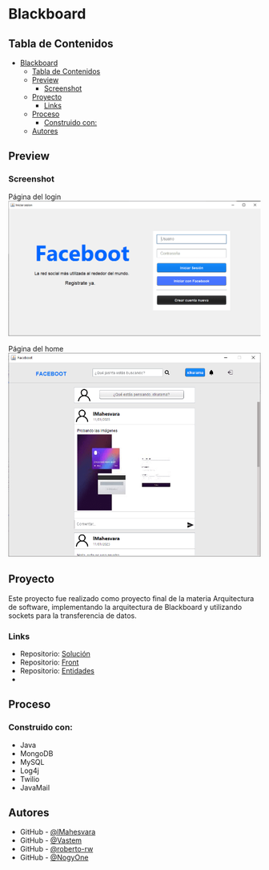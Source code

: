 # Blackboard

## Tabla de Contenidos

- [Blackboard](#blackboard)
  - [Tabla de Contenidos](#tabla-de-contenidos)
  - [Preview](#preview)
    - [Screenshot](#screenshot)
  - [Proyecto](#proyecto)
    - [Links](#links)
  - [Proceso](#proceso)
    - [Construido con:](#construido-con)
  - [Autores](#autores)

## Preview

### Screenshot

Página del login
![Página del login](login.png)

Página del home
![Página del home](home.png)

## Proyecto

Este proyecto fue realizado como proyecto final de la materia Arquitectura de software, implementando la arquitectura de Blackboard y utilizando sockets para la transferencia de datos.

### Links

- Repositorio: [Solución](https://github.com/lMahesvara/blackboard)
- Repositorio: [Front](https://github.com/lMahesvara/faceboot)
- Repositorio: [Entidades](https://github.com/roberto-rw/entidades)
- 

## Proceso

### Construido con:

- Java
- MongoDB
- MySQL
- Log4j
- Twilio
- JavaMail

## Autores

- GitHub - [@lMahesvara](https://github.com/lMahesvara)
- GitHub - [@Vastem](https://github.com/Vastem)
- GitHub - [@roberto-rw](https://www.github.com/oberto-rw)
- GitHub - [@NogyOne](https://github.com/NogyOne)
